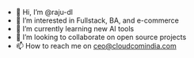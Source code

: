 - 👋 Hi, I’m @raju-dl
- 👀 I’m interested in Fullstack, BA, and e-commerce
- 🌱 I’m currently learning new AI tools
- 💞️ I’m looking to collaborate on open source projects
- 📫 How to reach me on ceo@cloudcomindia.com

<!---
raju-dl/raju-dl is a ✨ special ✨ repository because its `README.md` (this file) appears on your GitHub profile.
You can click the Preview link to take a look at your changes.
--->
